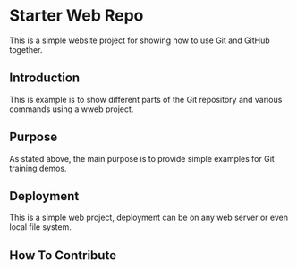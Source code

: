 # Starter Web Repo

This is a simple website project for showing how to use Git and GitHub together.

## Introduction

This is example is to show different parts of the Git repository and various commands using a wweb project.

## Purpose

As stated above, the main purpose is to provide simple examples for Git training demos.

## Deployment

This is a simple web project, deployment can be on any web server or even local file system.

## How To Contribute